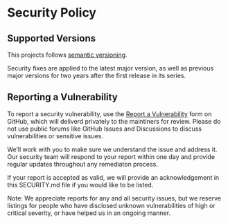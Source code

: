 # Security Policy

## Supported Versions

This projects follows [semantic versioning](https://semver.org/).

Security fixes are applied to the latest major version, as well as previous major versions for two years after the first release in its series.

## Reporting a Vulnerability

To report a security vulnerability, use the [Report a Vulnerability](https://github.com/qltysh/circleci-orb/security/advisories/new) form on GitHub, which will deliverd privately to the maintiners for review. Please do not use public forums like GitHub Issues and Discussions to discuss vulnerabilities or sensitive issues.

We’ll work with you to make sure we understand the issue and address it. Our security team will respond to your report within one day and provide regular updates throughout any remediaton process.

If your report is accepted as valid, we will provide an acknowledgement in this SECURITY.md file if you would like to be listed.

Note: We appreciate reports for any and all security issues, but we reserve listings for people who have disclosed unknown vulnerabilities of high or critical severity, or have helped us in an ongoing manner.
